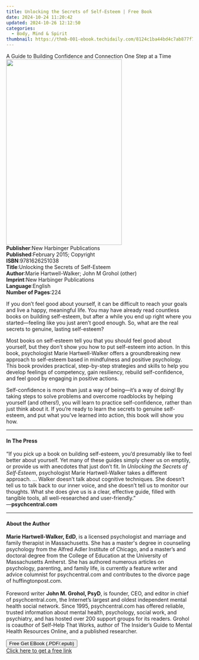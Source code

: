```yaml
---
title: Unlocking the Secrets of Self-Esteem | Free Book
date: 2024-10-24 11:20:42
updated: 2024-10-26 12:12:50
categories:
  - Body, Mind & Spirit
thumbnail: https://thmb-001-ebook.techidaily.com/8124c1ba44bd4c7ab877f7ede26a2feaec51ae1e62de1774fce8061de497058e.jpg
---
```

<main id="book-container">
  <div class="flex flex-col">
    <div class="book-brief flex-1 py-6 px-4 sm:p-6 md:py-10 md:px-8">
      <!-- brief-->
      <div class="book-brief-main">
        A Guide to Building Confidence and Connection One Step at a Time
      </div>
    </div>
    <div
      class="book-meta-info flex-1 grid gap-4 col-start-1 col-end-3 row-start-1 sm:mb-6 sm:grid-cols-4 lg:gap-6 lg:col-start-2 lg:row-end-6 lg:row-span-6 lg:mb-0"
    >
      <div
        class="book-meta-info-left place-content-center mt-4 p-4 text-sm leading-6 col-start-2 col-span-2 dark:text-slate-400"
      >
        <img
          class="w-full h-500 object-cover rounded-lg sm:h-255 sm:col-span-2 lg:col-span-full"
          src="https://img-001-ebook.techidaily.com/bab5772ae2123f7eed1dbff42975adb4acff29cff2d34c3006f7d0a9c46e0a1c.jpg"
          alt=""
          width="312"
          height="500"
        />
      </div>
      <div
        class="book-meta-info-right mt-2 col-start-1 row-start-2 col-span-3 self-center"
      >
        <!-- meta data  -->
        <div class="flex flex-col px-4 md:px-8">
          <div class="flex-1">
            <strong>Publisher</strong>:<span class="px-2"
              >New Harbinger Publications</span
            >
          </div>
          <div class="flex-1">
            <strong>Published</strong>:<span class="px-2"
              >February 2015; Copyright</span
            >
          </div>
          <div class="flex-1">
            <strong>ISBN</strong>:<span class="px-2">9781626251038</span>
          </div>
          <div class="flex-1">
            <strong>Title</strong>:<span class="px-2"
              >Unlocking the Secrets of Self-Esteem</span
            >
          </div>
          <div class="flex-1">
            <strong>Author</strong>:<span class="px-2"
              >Marie Hartwell-Walker; John M Grohol (other)</span
            >
          </div>
          <div class="flex-1">
            <strong>Imprint</strong>:<span class="px-2"
              >New Harbinger Publications</span
            >
          </div>
          <div class="flex-1">
            <strong>Language</strong>:<span class="px-2">English</span>
          </div>
          <div class="flex-1">
            <strong>Number of Pages</strong>:<span class="px-2">224</span>
          </div>
        </div>
      </div>
    </div>
    <div class="book-description flex-1 py-6 px-4 sm:p-6 md:py-10 md:px-8">
      <div class="book-description-main">
        <div accordion-content="" id="description">
          <p>
            If you don’t feel good about yourself, it can be difficult to reach
            your goals and live a happy, meaningful life. You may have already
            read countless books on building self-esteem, but after a while you
            end up right where you started—feeling like you just aren’t good
            enough. So, what are the real secrets to genuine, lasting
            self-esteem?
          </p>
          <p>
            Most books on self-esteem tell you that you should feel good about
            yourself, but they don’t show you how to put self-esteem into
            action. In this book, psychologist Marie Hartwell-Walker offers a
            groundbreaking new approach to self-esteem based in mindfulness and
            positive psychology. This book provides practical, step-by-step
            strategies and skills to help you develop feelings of competency,
            gain resiliency, rebuild self-confidence, and feel good by engaging
            in positive actions.
          </p>
          <p>
            Self-confidence is more than just a way of being—it’s a way of
            doing! By taking steps to solve problems and overcome roadblocks by
            helping yourself (and others!), you will learn to practice
            self-confidence, rather than just think about it. If you’re ready to
            learn the secrets to genuine self-esteem, and put what you’ve
            learned into action, this book will show you how.
          </p>
        </div>
        <div class="accordion-fader"></div>
      </div>
    </div>
    <div class="book-excerpts flex-1 py-6 px-4 sm:p-6 md:py-10 md:px-8">
      <!-- excerpts-->
      <div class="book-excerpts-main">
        <hr />
        <h4 class="placeholder placeholder-heading">
          <span>In The Press</span>
        </h4>
        <p>
          “If you pick up a book on building self-esteem, you’d presumably like
          to feel better about yourself. Yet many of these guides simply cheer
          us on emptily, or provide us with anecdotes that just don’t fit. In
          <i>Unlocking the Secrets of Self-Esteem</i>, psychologist Marie
          Hartwell-Walker takes a different approach. … Walker doesn’t talk
          about cognitive techniques. She doesn’t tell us to talk back to our
          inner voice, and she doesn’t tell us to monitor our thoughts. What she
          does give us is a clear, effective guide, filled with tangible tools,
          all well-researched and user-friendly.”<br />
          —<b>psychcentral.com</b>
        </p>
      </div>
    </div>
    <div class="book-about-author flex-1 py-6 px-4 sm:p-6 md:py-10 md:px-8">
      <!-- about author-->
      <div class="book-main-author-main">
        <hr />
        <h4 class="placeholder placeholder-heading">
          <span>About the Author</span>
        </h4>
        <p>
          <strong>Marie Hartwell-Walker, EdD</strong>, is a licensed
          psychologist and marriage and family therapist in Massachusetts. She
          has a master's degree in counseling psychology from the Alfred Adler
          Institute of Chicago, and a master’s and doctoral degree from the
          College of Education at the University of Massachusetts Amherst. She
          has authored numerous articles on psychology, parenting, and family
          life, is currently a feature writer and advice columnist for
          psychcentral.com and contributes to the divorce page of
          huffingtonpost.com.<br /><br />Foreword writer
          <strong>John M. Grohol, PsyD</strong>, is founder, CEO, and editor in
          chief of psychcentral.com, the Internet’s largest and oldest
          independent mental health social network. Since 1995, psychcentral.com
          has offered reliable, trusted information about mental health,
          psychology, social work, and psychiatry, and has hosted over&nbsp;200
          support groups&nbsp;for its readers. Grohol is coauthor of Self-Help
          That Works, author of The Insider’s Guide to Mental Health Resources
          Online, and a published researcher.
        </p>
      </div>
    </div>
    <div class="book-free-get flex-1 py-6 px-4 sm:p-6 md:py-10 md:px-8">
      <button
        id="btn-free-get"
        class="bg-blue-500 hover:bg-blue-700 text-white font-bold py-2 px-4 rounded"
      >
        Free Get EBook (.PDF/.epub)
      </button>
      <div id="countdown-display" class="px-2 text-lg mt-2"></div>
      <a
        id="free-link"
        class="hidden bg-blue-500 hover:bg-blue-700 text-white font-bold py-2 px-4 rounded"
        href="https://www.ebooks.com/en-us/book/1899462/unlocking-the-secrets-of-self-esteem/marie-hartwell-walker/"
        target="_blank"
        >Click here to get a free link</a
      >
    </div>
    <script>
      let countdownTime = 0;
      let countdownInterval = null;
      document
        .getElementById('btn-free-get')
        .addEventListener('click', startCountdown);
      function startCountdown() {
        countdownTime = new Date().getTime() + 60000 * 3;
        countdownInterval = setInterval(updateCountdown, 1000);
        document.getElementById('btn-free-get').disabled = true;
        document
          .getElementById('btn-free-get')
          .classList.add('bg-gray-500', 'cursor-not-allowed');
      }
      function updateCountdown() {
        let currentTime = new Date().getTime();
        let timeLeft = countdownTime - currentTime;
        let secondsLeft = Math.floor(timeLeft / 1000);
        document.getElementById('countdown-display').innerHTML =
          `Remaining time: ${secondsLeft} seconds.`;
        if (secondsLeft <= 0) {
          clearInterval(countdownInterval);
          document.getElementById('btn-free-get').classList.add('hidden');
          document.getElementById('free-link').classList.remove('hidden');
          document.getElementById('countdown-display').innerHTML = '';
        }
      }
    </script>
  </div>
</main>
